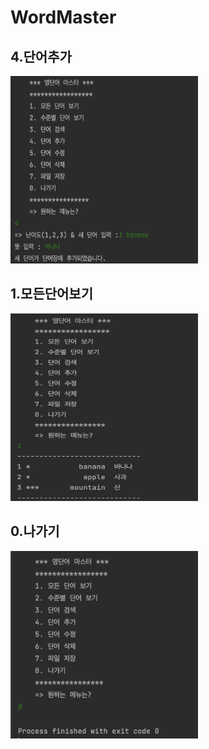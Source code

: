 # WordMaster



## 4.단어추가
<img src = "screenshots/add.png" width="300" height="300" >


## 1.모든단어보기
<img src = "screenshots/showall.png" width="300" height="300" >

## 0.나가기
<img src = "screenshots/나가기.png" width="300" height="300" >



